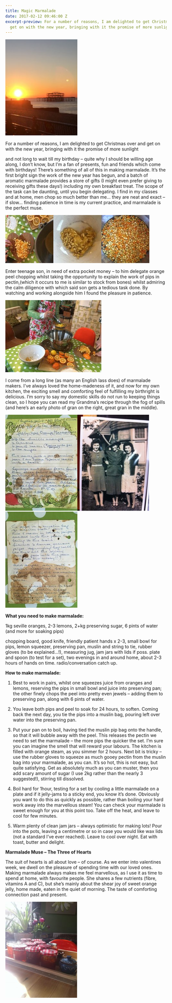 ```yaml
---
title: Magic Marmalade
date: 2017-02-12 09:46:00 Z
excerpt-preview: For a number of reasons, I am delighted to get Christmas over and
  get on with the new year, bringing with it the promise of more sunlight.
---
```


![IMG_0678-1-225x300.jpg](/uploads/IMG_0678-1-225x300.jpg)

For a number of reasons, I am delighted to get Christmas over and get on with the new year, bringing with it the promise of more sunlight

and not long to wait till my birthday – quite why I should be willing age along, I don’t know, but I’m a fan of presents, fun and friends which come with birthdays! There’s something of all of this in making marmalade. It’s the first bright sign the work of the new year has begun, and a batch of aromatic marmalade provides a store of gifts (I might even prefer giving to receiving gifts these days!) including my own breakfast treat. The scope of the task can be daunting, until you begin delegating. I find in my classes and at home, men chop so much better than me… they are neat and exact – if slow… finding patience in time is my current practice, and marmalade is the perfect muse.

![IMG_0710-300x225 (1).jpeg](/uploads/IMG_0710-300x225%20(1).jpeg)![IMG_0716-225x300 (1).jpeg](/uploads/IMG_0716-225x300%20(1).jpeg)![IMG_0715-225x300 (1).jpeg](/uploads/IMG_0715-225x300%20(1).jpeg)

Enter teenage son, in need of extra pocket money – to him delegate orange peel chopping whilst taking the opportunity to explain the work of pips in pectin,(which it occurs to me is similar to stock from bones) whilst admiring the calm diligence with which said son gets a tedious task done. By watching and working alongside him I found the pleasure in patience.

![IMG_0698-300x225.jpg](/uploads/IMG_0698-300x225.jpg)

I come from a long line (as many an English lass does) of marmalade makers. I’ve always loved the home-madeness of it, and now for my own kitchen, the exciting smell and comforting feel of fulfilling my birthright is delicious. I’m sorry to say my domestic skills do not run to keeping things clean, so I hope you can read my Grandma’s recipe through the fog of spills (and here’s an early photo of gran on the right, great gran in the middle).

![IMG_0711-225x300.jpg](/uploads/IMG_0711-225x300.jpg)![IMG_0028-224x300.jpg](/uploads/IMG_0028-224x300.jpg)![IMG_0712-225x300.jpg](/uploads/IMG_0712-225x300.jpg)

**What you need to make marmalade:**

1kg seville oranges, 2-3 lemons, 2\+kg preserving sugar, 6 pints of water (and more for soaking pips)

chopping board, good knife, friendly patient hands x 2-3, small bowl for pips, lemon squeezer, preserving pan, muslin and string to tie, rubber gloves (to be explained…!), measuring jug, jam jars with lids if poss. plate and spoon (to test for a set), two evenings in and around home, about 2-3 hours of hands on time. radio/conversation catch up.

**How to make marmalade:**

1. Best to work in pairs, whilst one squeezes juice from oranges and lemons, reserving the pips in small bowl and juice into preserving pan; the other finely chops the peel into pretty even jewels – adding them to preserving pan, along with 6 pints of water.

2. You leave both pips and peel to soak for 24 hours, to soften. Coming back the next day, you tie the pips into a muslin bag, pouring left over water into the preserving pan.

3. Put your pan on to boil, having tied the muslin pip bag onto the handle, so that it will bubble away with the peel. This releases the pectin we need to set the marmalade – the more pips the quicker the set. I’m sure you can imagine the smell that will reward your labours. The kitchen is filled with orange steam, as you simmer for 2 hours. Next bit is tricky – use the rubber gloves to squeeze as much gooey pectin from the muslin bag into your marmalade, as you can. It’s so hot, this is not easy, but quite satisfying. Get as absolutely much as you can muster, then you add scary amount of sugar (I use 2kg rather than the nearly 3 suggested!), stirring till dissolved.

4. Boil hard for 1hour, testing for a set by cooling a little marmalade on a plate and if it jelly-jams to a sticky end, you know it’s done. Obviously you want to do this as quickly as possible, rather than boiling your hard work away into the marvellous steam! You can check your marmalade is sweet enough for you at this point too. Take off the heat, and leave to cool for few minutes.

5. Warm plenty of clean jam jars – always optimistic for making lots! Pour into the pots, leaving a centimetre or so in case you would like wax lids (not a standard I’ve ever reached). Leave to cool over night. Eat with toast, butter and delight.

**Marmalade Muse – The Three of Hearts**

The suit of hearts is all about love – of course. As we enter into valentines week, we dwell on the pleasure of spending time with our loved ones. Making marmalade always makes me feel marvellous, as I use it as time to spend at home, with favourite people. She shares a few nutrients (fibre, vitamins A and C), but she’s mainly about the shear joy of sweet orange jelly, home made, eaten in the quiet of morning. The taste of comforting connection past and present.

![IMG_4576-224x300.jpg](/uploads/IMG_4576-224x300.jpg)